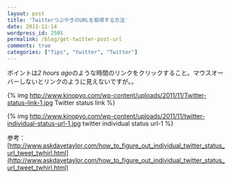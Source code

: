 ```yaml
---
layout: post
title: 'TwitterつぶやきのURLを取得する方法'
date: 2011-11-14
wordpress_id: 2505
permalink: /blog/get-twitter-post-url
comments: true
categories: ["Tips", "twitter", "Twitter"]
---
```

ポイントは*2 hours ago*のような時間のリンクをクリックすること。マウスオーバーしないとリンクのように見えないですが。。

{% img http://www.kinopyo.com/wp-content/uploads/2011/11/Twitter-status-link-1.jpg Twitter status link %}

{% img http://www.kinopyo.com/wp-content/uploads/2011/11/twitter-individual-status-url-1.jpg twitter individual status url-1 %}

参考：[http://www.askdavetaylor.com/how_to_figure_out_individual_twitter_status_url_tweet_twhirl.html](http://www.askdavetaylor.com/how_to_figure_out_individual_twitter_status_url_tweet_twhirl.html)
